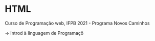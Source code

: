 # HTML

Curso de Programação web, IFPB 2021 - Programa Novos Caminhos

->  Introd à linguagem de Programaçõ
